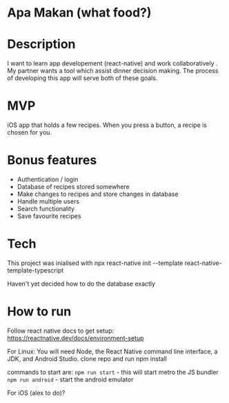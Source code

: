 # Apa Makan (what food?)

# Description

I want to learn app developement (react-native) and work collaboratively . My partner wants a tool which assist dinner decision making. The process of developing this app will serve both of these goals.

# MVP

iOS app that holds a few recipes. When you press a button, a recipe is chosen for you.

# Bonus features

- Authentication / login
- Database of recipes stored somewhere
- Make changes to recipes and store changes in database
- Handle multiple users
- Search functionality
- Save favourite recipes

# Tech

This project was inialised with npx react-native init --template react-native-template-typescript

Haven't yet decided how to do the database exactly

# How to run

Follow react native docs to get setup: https://reactnative.dev/docs/environment-setup

For Linux:
You will need Node, the React Native command line interface, a JDK, and Android Studio.
clone repo and run npm install

commands to start are:
`npm run start` - this will start metro the JS bundler
`npm run android` - start the android emulator

For iOS
(alex to do)?
